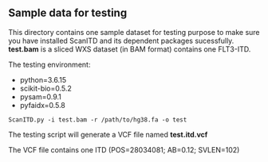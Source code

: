 Sample data for testing
---
This directory contains one sample dataset for testing purpose to make sure you have installed ScanITD and its dependent packages sucessfully. __test.bam__ is a sliced WXS dataset (in BAM format) contains one FLT3-ITD.

The testing environment:
* python=3.6.15
* scikit-bio=0.5.2
* pysam=0.9.1
* pyfaidx=0.5.8

```
ScanITD.py -i test.bam -r /path/to/hg38.fa -o test 
```
The testing script will generate a VCF file named __test.itd.vcf__

The VCF file contains one ITD (POS=28034081; AB=0.12; SVLEN=102)
